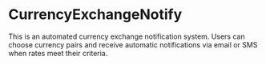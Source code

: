 # CurrencyExchangeNotify

This is an automated currency exchange notification system. Users can choose currency pairs and receive automatic notifications via email or SMS when rates meet their criteria. 


